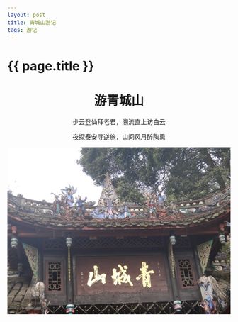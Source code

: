 ```yaml
---
layout: post
title: 青城山游记
tags: 游记
---
```


{{ page.title }}
================
<h1 align = "center"> 游青城山</h1>
<p align = "center"> 步云登仙拜老君，溯流直上访白云</p>
<p align = "center"> 夜探泰安寻逆旅，山间风月醉陶熏</p>

<img width="688px" src="/images/2012-04-05-qingchengshan.jpg" alt="qingchengshan"/>





